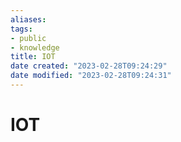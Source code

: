 ```yaml
---
aliases: 
tags: 
- public
- knowledge
title: IOT
date created: "2023-02-28T09:24:29"
date modified: "2023-02-28T09:24:31"
---
```


# IOT
